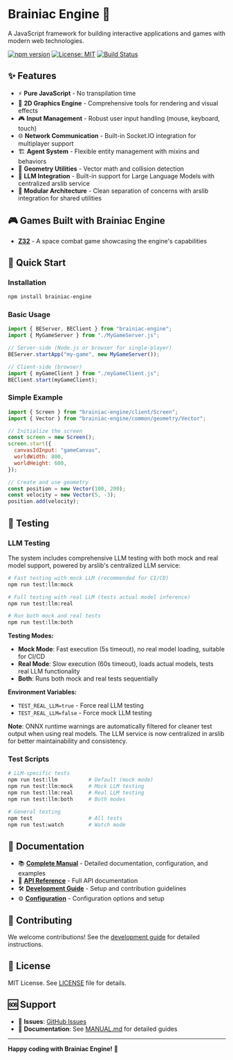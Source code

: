 # Brainiac Engine 🧠

A JavaScript framework for building interactive applications and games with modern web technologies.

[![npm version](https://img.shields.io/npm/v/brainiac-engine.svg)](https://www.npmjs.com/package/brainiac-engine)
[![License: MIT](https://img.shields.io/badge/License-MIT-yellow.svg)](https://opensource.org/licenses/MIT)
[![Build Status](https://img.shields.io/badge/build-passing-brightgreen.svg)](https://github.com/andrers52/brainiac-engine)

## ✨ Features

- ⚡ **Pure JavaScript** - No transpilation time
- 🎨 **2D Graphics Engine** - Comprehensive tools for rendering and visual effects
- 🎮 **Input Management** - Robust user input handling (mouse, keyboard, touch)
- 🌐 **Network Communication** - Built-in Socket.IO integration for multiplayer support
- 🏗️ **Agent System** - Flexible entity management with mixins and behaviors
- 📐 **Geometry Utilities** - Vector math and collision detection
- 🤖 **LLM Integration** - Built-in support for Large Language Models with centralized arslib service
- 🔄 **Modular Architecture** - Clean separation of concerns with arslib integration for shared utilities

## 🎮 Games Built with Brainiac Engine

- **[Z32](https://andrers52.github.io/z32/)** - A space combat game showcasing the engine's capabilities

## 🚀 Quick Start

### Installation

```bash
npm install brainiac-engine
```

### Basic Usage

```javascript
import { BEServer, BEClient } from "brainiac-engine";
import { MyGameServer } from "./MyGameServer.js";

// Server-side (Node.js or browser for single-player)
BEServer.startApp("my-game", new MyGameServer());

// Client-side (browser)
import { myGameClient } from "./myGameClient.js";
BEClient.start(myGameClient);
```

### Simple Example

```javascript
import { Screen } from "brainiac-engine/client/Screen";
import { Vector } from "brainiac-engine/common/geometry/Vector";

// Initialize the screen
const screen = new Screen();
screen.start({
  canvasIdInput: "gameCanvas",
  worldWidth: 800,
  worldHeight: 600,
});

// Create and use geometry
const position = new Vector(100, 200);
const velocity = new Vector(5, -3);
position.add(velocity);
```

## 🧪 Testing

### LLM Testing

The system includes comprehensive LLM testing with both mock and real model support, powered by arslib's centralized LLM service:

```bash
# Fast testing with mock LLM (recommended for CI/CD)
npm run test:llm:mock

# Full testing with real LLM (tests actual model inference)
npm run test:llm:real

# Run both mock and real tests
npm run test:llm:both
```

**Testing Modes:**
- **Mock Mode**: Fast execution (5s timeout), no real model loading, suitable for CI/CD
- **Real Mode**: Slow execution (60s timeout), loads actual models, tests real LLM functionality
- **Both**: Runs both mock and real tests sequentially

**Environment Variables:**
- `TEST_REAL_LLM=true` - Force real LLM testing
- `TEST_REAL_LLM=false` - Force mock LLM testing

**Note**: ONNX runtime warnings are automatically filtered for cleaner test output when using real models. The LLM service is now centralized in arslib for better maintainability and consistency.

### Test Scripts

```bash
# LLM-specific tests
npm run test:llm          # Default (mock mode)
npm run test:llm:mock     # Mock LLM testing
npm run test:llm:real     # Real LLM testing  
npm run test:llm:both     # Both modes

# General testing
npm test                  # All tests
npm run test:watch        # Watch mode
```

## 📖 Documentation

- 📚 **[Complete Manual](docs/MANUAL.md)** - Detailed documentation, configuration, and examples
- 🎯 **[API Reference](docs/MANUAL.md#api-documentation)** - Full API documentation
- 🛠️ **[Development Guide](docs/MANUAL.md#development)** - Setup and contribution guidelines
- ⚙️ **[Configuration](docs/MANUAL.md#configuration)** - Configuration options and setup

## 🤝 Contributing

We welcome contributions! See the [development guide](docs/MANUAL.md#development) for detailed instructions.

## 📄 License

MIT License. See [LICENSE](LICENSE) file for details.

## 🆘 Support

- 🐛 **Issues**: [GitHub Issues](https://github.com/andrers52/brainiac-engine/issues)
- 📖 **Documentation**: See [MANUAL.md](docs/MANUAL.md) for detailed guides

---

**Happy coding with Brainiac Engine!** 🚀
